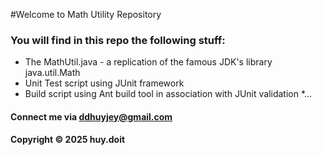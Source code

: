 #Welcome to Math Utility Repository

### You will find in this repo the following stuff:

* The MathUtil.java - a replication of the famous JDK's library java.util.Math
* Unit Test script using JUnit framework 
* Build script using Ant build tool in association with JUnit validation 
*...

#### Connect me via ddhuyjey@gmail.com

#### Copyright &#169; 2025 huy.doit